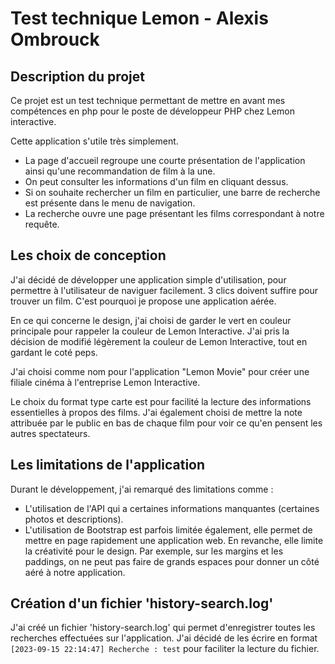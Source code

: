 # Test technique Lemon - Alexis Ombrouck

## Description du projet

Ce projet est un test technique permettant de mettre en avant mes compétences en php pour le poste de développeur PHP chez Lemon interactive.

Cette application s'utile très simplement. 
  - La page d'accueil regroupe une courte présentation de l'application ainsi qu'une recommandation de film à la une.
  - On peut consulter les informations d'un film en cliquant dessus.
  - Si on souhaite rechercher un film en particulier, une barre de recherche est présente dans le menu de navigation.
  - La recherche ouvre une page présentant les films correspondant à notre requête.

## Les choix de conception 

J'ai décidé de développer une application simple d'utilisation, pour permettre à l'utilisateur de naviguer facilement. 3 clics doivent suffire pour trouver un film. C'est pourquoi je propose une application aérée. 

En ce qui concerne le design, j'ai choisi de garder le vert en couleur principale pour rappeler la couleur de Lemon Interactive. J'ai pris la décision de modifié légèrement la couleur de Lemon Interactive, tout en gardant le coté peps. 

J'ai choisi comme nom pour l'application "Lemon Movie" pour créer une filiale cinéma à l'entreprise Lemon Interactive. 

Le choix du format type carte est pour facilité la lecture des informations essentielles à propos des films. J'ai également choisi de mettre la note attribuée par le public en bas de chaque film pour voir ce qu'en pensent les autres spectateurs.

## Les limitations de l'application

Durant le développement, j'ai remarqué des limitations comme : 
  - L'utilisation de l'API qui a certaines informations manquantes (certaines photos et descriptions).
  - L'utilisation de Bootstrap est parfois limitée également, elle permet de mettre en page rapidement une application web. En revanche, elle limite la créativité pour le design. Par exemple, sur les margins et les paddings, on ne peut pas faire de grands espaces pour donner un côté aéré à notre application.

## Création d'un fichier 'history-search.log'

J'ai créé un fichier 'history-search.log' qui permet d'enregistrer toutes les recherches effectuées sur l'application. 
J'ai décidé de les écrire en format ```[2023-09-15 22:14:47] Recherche : test``` pour faciliter la lecture du fichier.